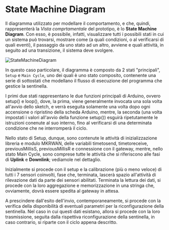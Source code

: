 # State Machine Diagram
Il diagramma utilizzato per modellare il comportamento, e che, quindi, rappresenterà la *Vista comprtamentale* del prototipo, è lo **State Machine Diagram**. Con esso, è possibile, infatti, visualizzare tutti i possibili stati in cui un sistema può trovarsi, mostrare come (a quali condizioni, o al verificarsi di quali eventi), il passaggio da uno stato ad un altro, avviene e quali attività, in seguito ad una transizione, il sistema deve svolgere.

![StateMachineDiagram](https://user-images.githubusercontent.com/96539194/189529081-9974f129-cd8f-41b1-b39d-235f7b9afeab.PNG)

In questo caso particolare, il diagramma è composto da 2 stati "principali", <code>Setup</code> e <code>Main Cycle</code>, uno dei quali è uno stato composito, contenente una serie di sottostati che modellano il flusso di esecuzione del programma che gestice la sentinella.

I primi due stati rappresentano le due funzioni principali di Arduino, ovvero setup() e loop(), dove, la prima, viene generalmente invocata una sola volta all'avvio dello sketch, e verrà eseguita solamente una volta dopo ogni accensione o ripristino della scheda Arduino, mentre, la seconda (una volta impostati i valori all'avvio della funzione setup()) esguirà ripetutamente le istruzioni conenute al suo interno, fino al verificarsi di una determinata condizione che ne interromperà il ciclo.

Nello stato di Setup, dunque, sono contenute le attività di inizializzazione libreria e modulo MKRWAN, delle variabili timetosend, timetoreceive, previousMillisS, previousMillisR e connessione con il gateway, mentre, nello stato Main Cycle, sono comprese tutte le attività che si riferiscono alle fasi di **Uplink** e **Downlink**; vediamole nel dettaglio.

Inizialmente si procede con il setup e la calibrazione (più o meno veloce) di tutti i 7 sensori coinvolti, fase che, terminata, lascerà spazio all'attività di rilevazione dati da parte dei sensori abilitati. Terminata la lettura dei dati, si procede con la loro aggregazione e memorizzazione in una stringa che, ovviamente, dovrà essere spedita al gateway in attesa.

A prescindere dall'esito dell'invio, contemporaneamente, si procede con la verifica della disponibilità di eventuali parametri per la riconfigurazione della sentinella. Nel caso in cui questi dati esistano, allora si procede con la loro trasmissione, seguita dalla rispettiva riconfigurazione della sentinella, in caso contrario, si riparte con il ciclo appena descritto.
